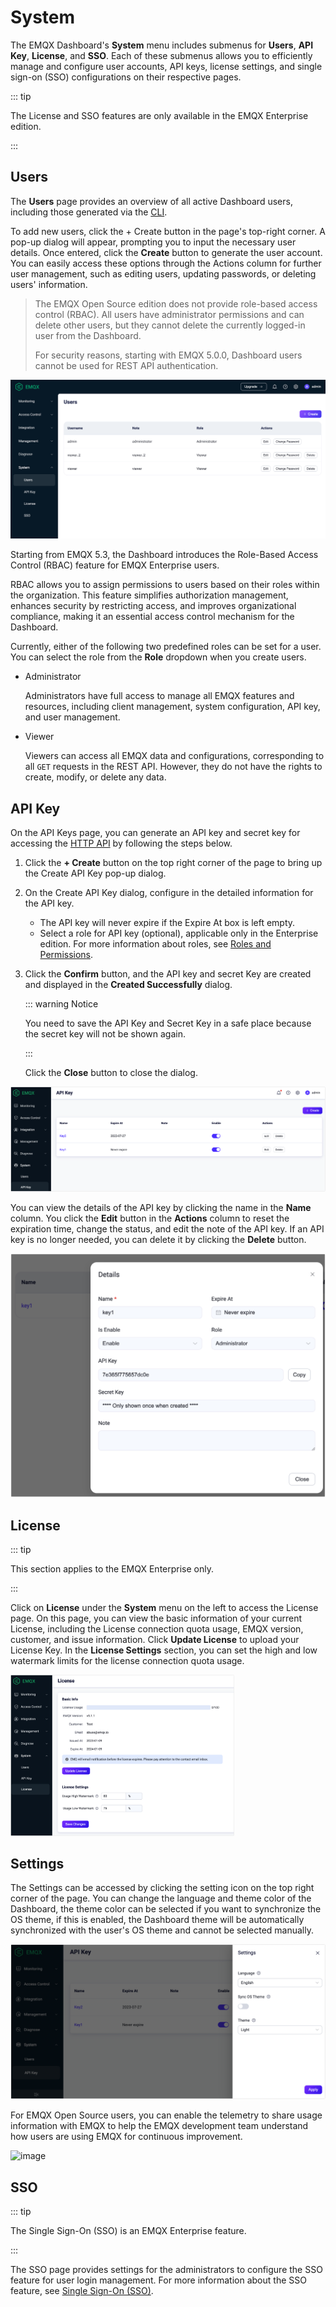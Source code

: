 # System

The EMQX Dashboard's **System** menu includes submenus for **Users**, **API Key**, **License**, and **SSO**. Each of these submenus allows you to efficiently manage and configure user accounts, API keys, license settings, and single sign-on (SSO) configurations on their respective pages.

::: tip

The License and SSO features are only available in the EMQX Enterprise edition.

:::

## Users

The **Users** page provides an overview of all active Dashboard users, including those generated via the [CLI](../admin/cli.md).

To add new users, click the + Create button in the page's top-right corner. A pop-up dialog will appear, prompting you to input the necessary user details. Once entered, click the **Create** button to generate the user account. You can easily access these options through the Actions column for further user management, such as editing users, updating passwords, or deleting users' information.

> The EMQX Open Source edition does not provide role-based access control (RBAC). All users have administrator permissions and can delete other users, but they cannot delete the currently logged-in user from the Dashboard.
>
> For security reasons, starting with EMQX 5.0.0, Dashboard users cannot be used for REST API authentication.

<img src="./assets/ee-users.png" alt="image" style="zoom:67%;" />

Starting from EMQX 5.3, the Dashboard introduces the Role-Based Access Control (RBAC) feature for EMQX Enterprise users.

RBAC allows you to assign permissions to users based on their roles within the organization. This feature simplifies authorization management, enhances security by restricting access, and improves organizational compliance, making it an essential access control mechanism for the Dashboard.

Currently, either of the following two predefined roles can be set for a user. You can select the role from the **Role** dropdown when you create users.
+ Administrator

    Administrators have full access to manage all EMQX features and resources, including client management, system configuration, API key, and user management.

+ Viewer

    Viewers can access all EMQX data and configurations, corresponding to all `GET` requests in the REST API. However, they do not have the rights to create, modify, or delete any data.

## API Key

On the API Keys page, you can generate an API key and secret key for accessing the [HTTP API](../admin/api.md) by following the steps below.

1. Click the **+ Create** button on the top right corner of the page to bring up the Create API Key pop-up dialog. 

2. On the Create API Key dialog, configure in the detailed information for the API key. 

   - The API key will never expire if the Expire At box is left empty.
   - Select a role for API key (optional), applicable only in the Enterprise edition. For more information about roles, see [Roles and Permissions](../admin/api.md#roles-and-permissions).

3. Click the **Confirm** button, and the API key and secret Key are created and displayed in the **Created Successfully** dialog. 

   ::: warning Notice

   You need to save the API Key and Secret Key in a safe place because the secret key will not be shown again.

   :::

    Click the **Close** button to close the dialog.

<img src="./assets/api-key.png" alt="image" style="zoom:67%;" />

You can view the details of the API key by clicking the name in the **Name** column. You click the **Edit** button in the **Actions** column to reset the expiration time, change the status, and edit the note of the API key. If an API key is no longer needed, you can delete it by clicking the **Delete** button.

<img src="./assets/api-key-detail.png" alt="image" style="zoom:50%;" />

## License

::: tip

This section applies to the EMQX Enterprise only.

:::

Click on **License** under the **System** menu on the left to access the License page. On this page, you can view the basic information of your current License, including the License connection quota usage, EMQX version, customer, and issue information. Click **Update License** to upload your License Key. In the **License Settings** section, you can set the high and low watermark limits for the license connection quota usage.

<img src="./assets/license.png" alt="license" style="zoom:35%;" />

## Settings

The Settings can be accessed by clicking the setting icon on the top right corner of the page. You can change the language and theme color of the Dashboard, the theme color can be selected if you want to synchronize the OS theme, if this is enabled, the Dashboard theme will be automatically synchronized with the user's OS theme and cannot be selected manually. 

<img src="./assets/settings_ee.png" alt="settings_ee" style="zoom:67%;" />

For EMQX Open Source users, you can enable the telemetry to share usage information with EMQX to help the EMQX development team understand how users are using EMQX for continuous improvement.

![image](./assets/settings.png)

## SSO

::: tip

The Single Sign-On (SSO) is an EMQX Enterprise feature.

:::

The SSO page provides settings for the administrators to configure the SSO feature for user login management. For more information about the SSO feature, see [Single Sign-On (SSO)](./sso.md).

